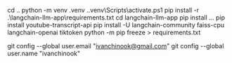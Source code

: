 cd ..
python -m venv .venv
.\.venv\Scripts\activate.ps1
pip install -r .\langchain-llm-app\requirements.txt
cd langchain-llm-app
pip install ...
pip install youtube-transcript-api
pip install -U langchain-community faiss-cpu langchain-openai tiktoken
python -m pip freeze > requirements.txt

 git config --global user.email "ivanchinook@gmail.com"
  git config --global user.name "ivanchinook"
